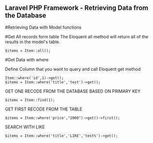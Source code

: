 ## Laravel PHP Framework - Retrieving Data from the Database 

#Retrieving Data with  Model functions

#Get All records form table
The Eloquent all method will return all of the results in the model's table.

	$items = Item::all();

#Get Data with where

Define Column that you want to query and call Eloquent get method
	
	Item::where('id',1)->get();
    $items = Item::where('title','test')->get();

GET ONE RECODE FROM THE DATABASE BASED ON PRIMARY KEY

	$items = Item::find(1);

GET FIRST RECODE FROM THE TABLE

	$items = Item::where('price',"2000")->get()->first();

SEARCH WITH LIKE 

	$items = Item::where('title','LIKE','test%')->get();

